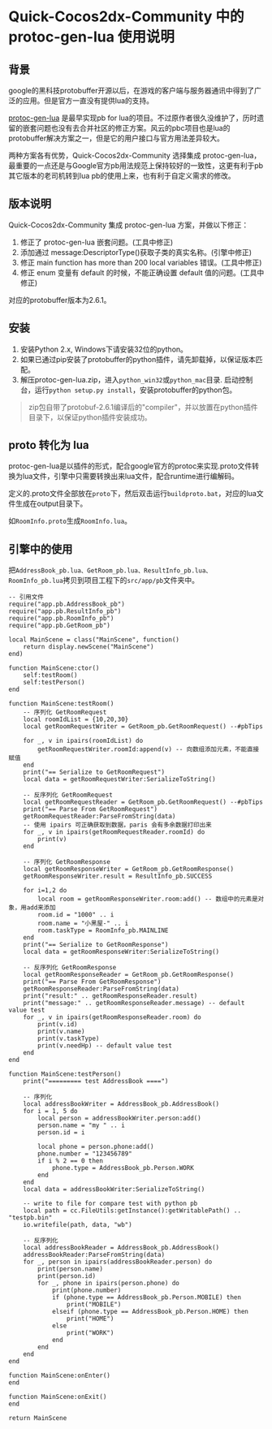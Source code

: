 # Quick-Cocos2dx-Community 中的 protoc-gen-lua 使用说明

## 背景

google的黑科技protobuffer开源以后，在游戏的客户端与服务器通讯中得到了广泛的应用。但是官方一直没有提供lua的支持。

[protoc-gen-lua](https://github.com/sean-lin/protoc-gen-lua) 是最早实现pb for lua的项目。不过原作者很久没维护了，历时遗留的嵌套问题也没有去合并社区的修正方案。风云的pbc项目也是lua的protobuffer解决方案之一，但是它的用户接口与官方用法差异较大。

两种方案各有优势，Quick-Cocos2dx-Community 选择集成 protoc-gen-lua， 最重要的一点还是与Google官方pb用法规范上保持较好的一致性，这更有利于pb其它版本的老司机转到lua pb的使用上来，也有利于自定义需求的修改。

## 版本说明

Quick-Cocos2dx-Community 集成 protoc-gen-lua 方案，并做以下修正：

1. 修正了 protoc-gen-lua 嵌套问题。(工具中修正)
2. 添加通过 message:DescriptorType()获取子类的真实名称。(引擎中修正)
3. 修正 main function has more than 200 local variables 错误。(工具中修正)
4. 修正 enum 变量有 default 的时候，不能正确设置 default 值的问题。(工具中修正)

对应的protobuffer版本为2.6.1。

## 安装

1. 安装Python 2.x, Windows下请安装32位的python。
2. 如果已通过pip安装了protobuffer的python插件，请先卸载掉，以保证版本匹配。
3. 解压protoc-gen-lua.zip，进入`python_win32`或`python_mac`目录. 启动控制台，运行`python setup.py install`，安装protobuffer的python包。

> zip包自带了protobuf-2.6.1编译后的"compiler"，并以放置在python插件目录下，以保证python插件安装成功。

## proto 转化为 lua

protoc-gen-lua是以插件的形式，配合google官方的protoc来实现.proto文件转换为lua文件，引擎中只需要转换出来lua文件，配合runtime进行编解码。

定义的.proto文件全部放在`proto`下，然后双击运行`buildproto.bat`，对应的lua文件生成在output目录下。

如`RoomInfo.proto`生成`RoomInfo.lua`。

## 引擎中的使用

把`AddressBook_pb.lua、GetRoom_pb.lua、ResultInfo_pb.lua、RoomInfo_pb.lua`拷贝到项目工程下的`src/app/pb`文件夹中。

```
-- 引用文件
require("app.pb.AddressBook_pb")
require("app.pb.ResultInfo_pb")
require("app.pb.RoomInfo_pb")
require("app.pb.GetRoom_pb")

local MainScene = class("MainScene", function()
    return display.newScene("MainScene")
end)

function MainScene:ctor()
	self:testRoom()
	self:testPerson()
end

function MainScene:testRoom()
	-- 序列化 GetRoomRequest
	local roomIdList = {10,20,30}
	local getRoomRequestWriter = GetRoom_pb.GetRoomRequest() --#pbTips

	for _, v in ipairs(roomIdList) do
		getRoomRequestWriter.roomId:append(v) -- 向数组添加元素，不能直接赋值
	end
	print("== Serialize to GetRoomRequest")
	local data = getRoomRequestWriter:SerializeToString()

	-- 反序列化 GetRoomRequest
	local getRoomRequestReader = GetRoom_pb.GetRoomRequest() --#pbTips
	print("== Parse From GetRoomRequest")
	getRoomRequestReader:ParseFromString(data)
	-- 使用 ipairs 可正确获取到数据，paris 会有多余数据打印出来
	for _, v in ipairs(getRoomRequestReader.roomId) do
		print(v)
	end

	-- 序列化 GetRoomResponse
	local getRoomResponseWriter = GetRoom_pb.GetRoomResponse()
	getRoomResponseWriter.result = ResultInfo_pb.SUCCESS

	for i=1,2 do
		local room = getRoomResponseWriter.room:add() -- 数组中的元素是对象，用add来添加
		room.id = "1000" .. i
		room.name = "小黑屋-" .. i
		room.taskType = RoomInfo_pb.MAINLINE
	end
	print("== Serialize to GetRoomResponse")
	local data = getRoomResponseWriter:SerializeToString()

	-- 反序列化 GetRoomResponse
	local getRoomResponseReader = GetRoom_pb.GetRoomResponse()
	print("== Parse From GetRoomResponse")
	getRoomResponseReader:ParseFromString(data)
	print("result:" .. getRoomResponseReader.result)
	print("message:" .. getRoomResponseReader.message) -- default value test
	for _, v in ipairs(getRoomResponseReader.room) do
		print(v.id)
		print(v.name)
		print(v.taskType)
		print(v.needHp) -- default value test
	end
end

function MainScene:testPerson()
	print("========= test AddressBook ====")

	-- 序列化
	local addressBookWriter = AddressBook_pb.AddressBook()
	for i = 1, 5 do
		local person = addressBookWriter.person:add()
		person.name = "my " .. i
		person.id = i

		local phone = person.phone:add()
		phone.number = "123456789"
		if i % 2 == 0 then
			phone.type = AddressBook_pb.Person.WORK
		end
	end
	local data = addressBookWriter:SerializeToString()

	-- write to file for compare test with python pb
	local path = cc.FileUtils:getInstance():getWritablePath() .. "testpb.bin"
	io.writefile(path, data, "wb")

	-- 反序列化
	local addressBookReader = AddressBook_pb.AddressBook()
	addressBookReader:ParseFromString(data)
	for _, person in ipairs(addressBookReader.person) do
		print(person.name)
		print(person.id)
		for _, phone in ipairs(person.phone) do
			print(phone.number)
			if (phone.type == AddressBook_pb.Person.MOBILE) then
				print("MOBILE")
			elseif (phone.type == AddressBook_pb.Person.HOME) then
				print("HOME")
			else
				print("WORK")
			end
		end
	end
end

function MainScene:onEnter()
end

function MainScene:onExit()
end

return MainScene
```

